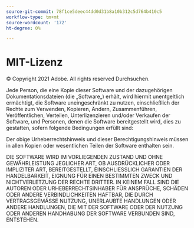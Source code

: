 ```yaml
---
source-git-commit: 78f1ce5deec44dd0d31b8a10b312c5d764b410c5
workflow-type: tm+mt
source-wordcount: '172'
ht-degree: 0%

---
```

# MIT-Lizenz

© Copyright 2021 Adobe. All rights reserved Durchsuchen.

Jede Person, die eine Kopie dieser Software und der dazugehörigen Dokumentationsdateien (die „Software„) erhält, wird hiermit unentgeltlich ermächtigt, die Software uneingeschränkt zu nutzen, einschließlich der Rechte zum Verwenden, Kopieren, Ändern, Zusammenführen, Veröffentlichen, Verteilen, Unterlizenzieren und/oder Verkaufen der Software, und Personen, denen die Software bereitgestellt wird, dies zu gestatten, sofern folgende Bedingungen erfüllt sind:

Der obige Urheberrechtshinweis und dieser Berechtigungshinweis müssen in allen Kopien oder wesentlichen Teilen der Software enthalten sein.

DIE SOFTWARE WIRD IM VORLIEGENDEN ZUSTAND UND OHNE GEWÄHRLEISTUNG JEGLICHER ART, OB AUSDRÜCKLICHER ODER IMPLIZITER ART, BEREITGESTELLT, EINSCHLIESSLICH GARANTIEN DER HANDELBARKEIT, EIGNUNG FÜR EINEN BESTIMMTEN ZWECK UND NICHTVERLETZUNG DER RECHTE DRITTER. IN KEINEM FALL SIND DIE AUTOREN ODER URHEBERRECHTSINHABER FÜR ANSPRÜCHE, SCHÄDEN ODER ANDERE VERBINDLICHKEITEN HAFTBAR, DIE DURCH VERTRAGSGEMÄSSE NUTZUNG, UNERLAUBTE HANDLUNGEN ODER ANDERE HANDLUNGEN, DIE MIT DER SOFTWARE ODER DER NUTZUNG ODER ANDEREN HANDHABUNG DER SOFTWARE VERBUNDEN SIND, ENTSTEHEN.
